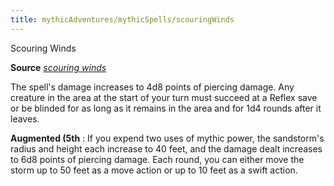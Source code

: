 ```yaml
---
title: mythicAdventures/mythicSpells/scouringWinds
---
```

Scouring Winds

**Source** [_scouring winds_](ultimateMagic/spell_dir/scouringWinds#_scouring-winds)

The spell's damage increases to 4d8 points of piercing damage. Any creature in the area at the start of your turn must succeed at a Reflex save or be blinded for as long as it remains in the area and for 1d4 rounds after it leaves.

**Augmented (5th** : If you expend two uses of mythic power, the sandstorm's radius and height each increase to 40 feet, and the damage dealt increases to 6d8 points of piercing damage. Each round, you can either move the storm up to 50 feet as a move action or up to 10 feet as a swift action.

